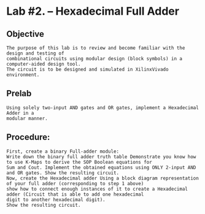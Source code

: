 # Lab #2. – Hexadecimal Full Adder

## Objective 
    The purpose of this lab is to review and become familiar with the design and testing of 
    combinational circuits using modular design (block symbols) in a computer-aided design tool. 
    The circuit is to be designed and simulated in XilinxVivado environment.

## Prelab 
    Using solely two-input AND gates and OR gates, implement a Hexadecimal Adder in a 
    modular manner.
## Procedure:
    First, create a binary Full-adder module: 
    Write down the binary full adder truth table Demonstrate you know how to use K-Maps to derive the SOP Boolean equations for 
    Sum and Cout. Implement the obtained equations using ONLY 2-input AND and OR gates. Show the resulting circuit.
    Now, create the Hexadecimal adder Using a block diagram representation of your full adder (corresponding to step 1 above) 
    show how to connect enough instances of it to create a Hexadecimal adder (Circuit that is able to add one hexadecimal 
    digit to another hexadecimal digit). 
    Show the resulting circuit.
